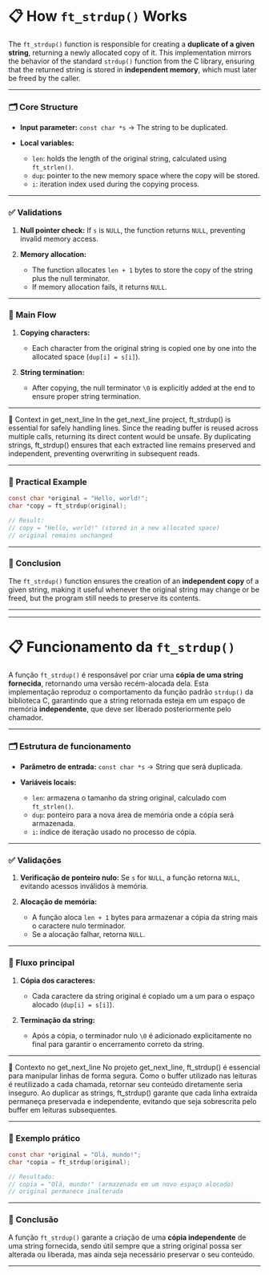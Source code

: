 # 📋 How `ft_strdup()` Works

The `ft_strdup()` function is responsible for creating a **duplicate of a given string**, returning a newly allocated copy of it. This implementation mirrors the behavior of the standard `strdup()` function from the C library, ensuring that the returned string is stored in **independent memory**, which must later be freed by the caller.

---

### 🗂️ Core Structure

* **Input parameter:**
  `const char *s` → The string to be duplicated.
* **Local variables:**

  * `len`: holds the length of the original string, calculated using `ft_strlen()`.
  * `dup`: pointer to the new memory space where the copy will be stored.
  * `i`: iteration index used during the copying process.

---

### ✅ Validations

1. **Null pointer check:**
   If `s` is `NULL`, the function returns `NULL`, preventing invalid memory access.
2. **Memory allocation:**

   * The function allocates `len + 1` bytes to store the copy of the string plus the null terminator.
   * If memory allocation fails, it returns `NULL`.

---

### 🔄 Main Flow

1. **Copying characters:**

   * Each character from the original string is copied one by one into the allocated space (`dup[i] = s[i]`).
2. **String termination:**

   * After copying, the null terminator `\0` is explicitly added at the end to ensure proper string termination.

---

🔗 Context in get_next_line
In the get_next_line project, ft_strdup() is essential for safely handling lines. Since the reading buffer is reused across multiple calls, returning its direct content would be unsafe. By duplicating strings, ft_strdup() ensures that each extracted line remains preserved and independent, preventing overwriting in subsequent reads.

---

### 📝 Practical Example

```c
const char *original = "Hello, world!";
char *copy = ft_strdup(original);

// Result:
// copy = "Hello, world!" (stored in a new allocated space)
// original remains unchanged
```

---

### 🎯 Conclusion

The `ft_strdup()` function ensures the creation of an **independent copy** of a given string, making it useful whenever the original string may change or be freed, but the program still needs to preserve its contents.

---

---

# 📋 Funcionamento da `ft_strdup()`

A função `ft_strdup()` é responsável por criar uma **cópia de uma string fornecida**, retornando uma versão recém-alocada dela. Esta implementação reproduz o comportamento da função padrão `strdup()` da biblioteca C, garantindo que a string retornada esteja em um espaço de memória **independente**, que deve ser liberado posteriormente pelo chamador.

---

### 🗂️ Estrutura de funcionamento

* **Parâmetro de entrada:**
  `const char *s` → String que será duplicada.
* **Variáveis locais:**

  * `len`: armazena o tamanho da string original, calculado com `ft_strlen()`.
  * `dup`: ponteiro para a nova área de memória onde a cópia será armazenada.
  * `i`: índice de iteração usado no processo de cópia.

---

### ✅ Validações

1. **Verificação de ponteiro nulo:**
   Se `s` for `NULL`, a função retorna `NULL`, evitando acessos inválidos à memória.
2. **Alocação de memória:**

   * A função aloca `len + 1` bytes para armazenar a cópia da string mais o caractere nulo terminador.
   * Se a alocação falhar, retorna `NULL`.

---

### 🔄 Fluxo principal

1. **Cópia dos caracteres:**

   * Cada caractere da string original é copiado um a um para o espaço alocado (`dup[i] = s[i]`).
2. **Terminação da string:**

   * Após a cópia, o terminador nulo `\0` é adicionado explicitamente no final para garantir o encerramento correto da string.

---

🔗 Contexto no get_next_line
No projeto get_next_line, ft_strdup() é essencial para manipular linhas de forma segura. Como o buffer utilizado nas leituras é reutilizado a cada chamada, retornar seu conteúdo diretamente seria inseguro. Ao duplicar as strings, ft_strdup() garante que cada linha extraída permaneça preservada e independente, evitando que seja sobrescrita pelo buffer em leituras subsequentes.

---

### 📝 Exemplo prático

```c
const char *original = "Olá, mundo!";
char *copia = ft_strdup(original);

// Resultado:
// copia = "Olá, mundo!" (armazenada em um novo espaço alocado)
// original permanece inalterada
```

---

### 🎯 Conclusão

A função `ft_strdup()` garante a criação de uma **cópia independente** de uma string fornecida, sendo útil sempre que a string original possa ser alterada ou liberada, mas ainda seja necessário preservar o seu conteúdo.

---
